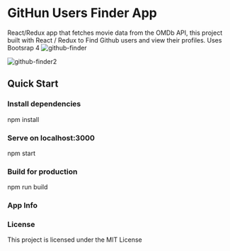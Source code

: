 # GitHun Users Finder App

React/Redux app that fetches movie data from the OMDb API,
this project built with React / Redux to Find Github users and view their profiles. Uses Bootsrap 4
![github-finder](https://user-images.githubusercontent.com/34821050/50426668-ffebbc80-0861-11e9-99ed-2ad103821a40.jpg)

![github-finder2](https://user-images.githubusercontent.com/34821050/50426669-024e1680-0862-11e9-8b9f-91d0541a053a.jpg)

## Quick Start

### Install dependencies

npm install

### Serve on localhost:3000

npm start

### Build for production

npm run build

### App Info

### License

This project is licensed under the MIT License
